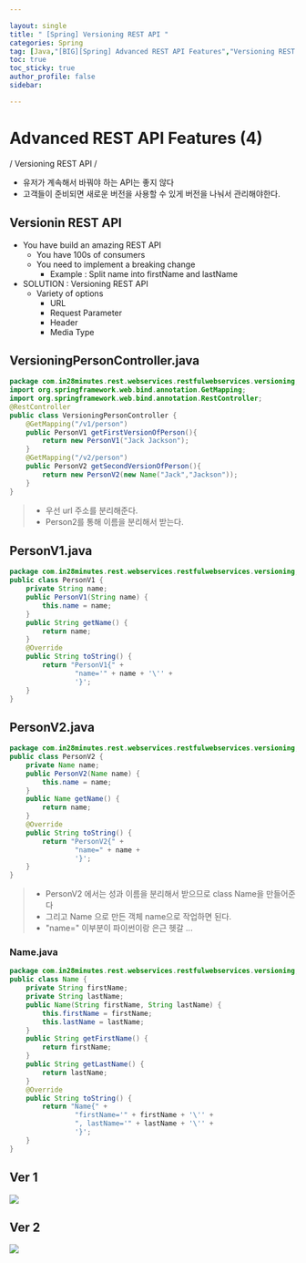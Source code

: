 ```yaml
---

layout: single
title: " [Spring] Versioning REST API "
categories: Spring
tag: [Java,"[BIG][Spring] Advanced REST API Features","Versioning REST API","API 버전관리"]
toc: true
toc_sticky: true
author_profile: false
sidebar:

---
```

# Advanced REST API Features (4)

/ Versioning REST API /

- 유저가 계속해서 바꿔야 하는 API는 좋지 않다
- 고객들이 준비되면 새로운 버전을 사용할 수 있게 버전을 나눠서 관리해야한다.

## Versionin REST API
- You have build an amazing REST API
	- You have 100s of consumers
	- You need to implement a breaking change
		- Example : Split name into firstName and lastName
- SOLUTION : Versioning REST API
	- Variety of options
		- URL
		- Request Parameter
		- Header
		- Media Type

## VersioningPersonController.java
```java
package com.in28minutes.rest.webservices.restfulwebservices.versioning;
import org.springframework.web.bind.annotation.GetMapping;
import org.springframework.web.bind.annotation.RestController;
@RestController
public class VersioningPersonController {
    @GetMapping("/v1/person")
    public PersonV1 getFirstVersionOfPerson(){
        return new PersonV1("Jack Jackson");
    }
    @GetMapping("/v2/person")
    public PersonV2 getSecondVersionOfPerson(){
        return new PersonV2(new Name("Jack","Jackson"));
    }
}
```
>- 우선 url 주소를 분리해준다.
>- Person2를 통해 이름을 분리해서 받는다.

## PersonV1.java
```java
package com.in28minutes.rest.webservices.restfulwebservices.versioning;
public class PersonV1 {
    private String name;
    public PersonV1(String name) {
        this.name = name;
    }
    public String getName() {
        return name;
    }
    @Override
    public String toString() {
        return "PersonV1{" +
                "name='" + name + '\'' +
                '}';
    }
}
```

## PersonV2.java
```java
package com.in28minutes.rest.webservices.restfulwebservices.versioning;
public class PersonV2 {
    private Name name;
    public PersonV2(Name name) {
        this.name = name;
    }
    public Name getName() {
        return name;
    }
    @Override
    public String toString() {
        return "PersonV2{" +
                "name=" + name +
                '}';
    }
}
```
>- PersonV2 에서는 성과 이름을 분리해서 받으므로 class Name을 만들어준다
>- 그리고 Name 으로 만든 객체 name으로 작업하면 된다.
>- "name=" 이부분이 파이썬이랑 은근 헷갈 ... 

### Name.java
```java
package com.in28minutes.rest.webservices.restfulwebservices.versioning;
public class Name {
    private String firstName;
    private String lastName;
    public Name(String firstName, String lastName) {
        this.firstName = firstName;
        this.lastName = lastName;
    }
    public String getFirstName() {
        return firstName;
    }
    public String getLastName() {
        return lastName;
    }
    @Override
    public String toString() {
        return "Name{" +
                "firstName='" + firstName + '\'' +
                ", lastName='" + lastName + '\'' +
                '}';
    }
}
```


## Ver 1
![](https://i.imgur.com/RS0ltrI.png)

## Ver 2
![](https://i.imgur.com/7wlOX9h.png)
